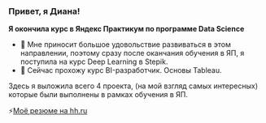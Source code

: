 ### Привет, я Диана! 

**Я окончила курс в Яндекс Практикум по программе Data Science** 

- 🔭 Мне приносит большое удовольствие развиваться в этом направлении, поэтому сразу после оканчания обучения в ЯП, я поступила на курс Deep Learning в Stepik.
- 🌱 Сейчас прохожу курс BI-разработчик. Основы Tableau.

Здесь я выложила всего 4 проекта, (на мой взгляд самых интересных) которые были выполнены в рамках обучения в ЯП.

⚡[Моё резюме на hh.ru](https://voronezh.hh.ru/resume/fb658f54ff032473020039ed1f793156376f53)
